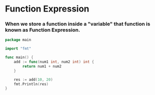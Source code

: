# Function Expression

### When we store a function inside a "variable" that function is known as Function Expression.

```go
package main

import "fmt"

func main() {
	add := func(num1 int, num2 int) int {
		return num1 + num2
	}

	res := add(10, 20)
	fmt.Println(res)
}

```
